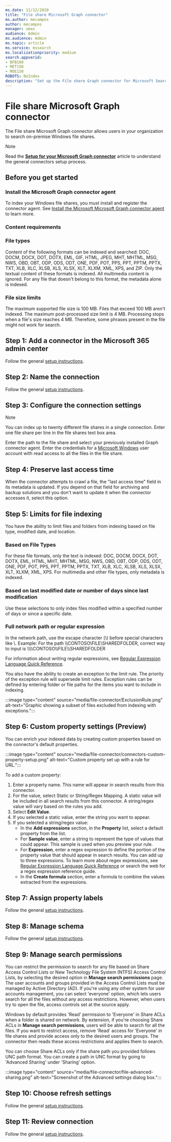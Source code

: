 ```yaml
---
ms.date: 11/12/2020
title: "File share Microsoft Graph connector"
ms.author: mecampos
author: mecampos
manager: umas
audience: Admin
ms.audience: Admin
ms.topic: article
ms.service: mssearch
ms.localizationpriority: medium
search.appverid:
- BFB160
- MET150
- MOE150
ROBOTS: NoIndex
description: "Set up the File share Graph connector for Microsoft Search"
---
```

<!---Previous ms.author: rusamai --->

# File share Microsoft Graph connector

The File share Microsoft Graph connector allows users in your organization to search on-premise Windows file shares.

> [!NOTE]
> Read the [**Setup for your Microsoft Graph connector**](configure-connector.md) article to understand the general connectors setup process.

## Before you get started

### Install the Microsoft Graph connector agent

To index your Windows file shares, you must install and register the connector agent. See [Install the Microsoft Microsoft Graph connector agent](graph-connector-agent.md) to learn more.  

### Content requirements

### File types

Content of the following formats can be indexed and searched: DOC, DOCM, DOCX, DOT, DOTX, EML, GIF, HTML, JPEG, MHT, MHTML, MSG, NWS, OBD, OBT, ODP, ODS, ODT, ONE, PDF, POT, PPS, PPT, PPTM, PPTX, TXT, XLB, XLC, XLSB, XLS, XLSX, XLT, XLXM, XML, XPS, and ZIP. Only the textual content of these formats is indexed. All multimedia content is ignored. For any file that doesn't belong to this format, the metadata alone is indexed.

### File size limits

The maximum supported file size is 100 MB. Files that exceed 100 MB aren't indexed. The maximum post-processed size limit is 4 MB. Processing stops when a file's size reaches 4 MB. Therefore, some phrases present in the file might not work for search.

## Step 1: Add a connector in the Microsoft 365 admin center

Follow the general [setup instructions](./configure-connector.md).
<!---If the above phrase does not apply, delete it and insert specific details for your data source that are different from general setup instructions.-->

## Step 2: Name the connection

Follow the general [setup instructions](./configure-connector.md).
<!---If the above phrase does not apply, delete it and insert specific details for your data source that are different from general setup instructions.-->

## Step 3: Configure the connection settings

> [!NOTE]
> You can index up to twenty different file shares in a single connection. Enter one file share per line in the file shares text box area.

Enter the path to the file share and select your previously installed Graph connector agent. Enter the credentials for a [Microsoft Windows](https://microsoft.com/windows) user account with read access to all the files in the file share.

## Step 4: Preserve last access time

When the connector attempts to crawl a file, the "last access time" field in its metadata is updated. If you depend on that field for archiving and backup solutions and you don't want to update it when the connector accesses it, select this option.

## Step 5: Limits for file indexing

You have the ability to limit files and folders from indexing based on file type, modified date, and location.

### Based on File Types

For these file formats, only the text is indexed: DOC, DOCM, DOCX, DOT, DOTX, EML, HTML, MHT, MHTML, MSG, NWS, OBD, OBT, ODP, ODS, ODT, ONE, PDF, POT, PPS, PPT, PPTM, PPTX, TXT, XLB, XLC, XLSB, XLS, XLSX, XLT, XLXM, XML, XPS. For multimedia and other file types, only metadata is indexed.

### Based on last modified date or number of days since last modification

Use these selections to only index files modified within a specified number of days or since a specific date.

### Full network path or regular expression

In the network path, use the escape character (\\) before special characters like \\. Example: For the path \\\\CONTOSO\\FILE\\SHAREDFOLDER, correct way to input is  \\\\\\\\CONTOSO\\\\FILE\\\\SHAREDFOLDER

For information about writing regular expressions, see [Regular Expression Language Quick Reference](/dotnet/standard/base-types/regular-expression-language-quick-reference).

You also have the ability to create an exception to the limit rule. The priority of the exception rule will supersede limit rules. Exception rules can be defined by entering folder or file paths for the items you want to include in indexing.

:::image type="content" source="media/file-connector/ExclusionRule.png" alt-text="Graphic showing a subset of files excluded from indexing with exceptions.":::

## Step 6: Custom property settings (Preview)

You can enrich your indexed data by creating custom properties based on the connector's default properties.

:::image type="content" source="media/file-connector/connectors-custom-property-setup.png" alt-text="Custom property set up with a rule for URL.":::

To add a custom property:

  1. Enter a property name. This name will appear in search results from this connector.
  1. For the value, select Static or String/Regex Mapping. A static value will be included in all search results from this connector. A string/regex value will vary based on the rules you add.
  1. Select **Edit Value**.
  1. If you selected a static value, enter the string you want to appear.
  1. If you selected a string/regex value:
      * In the **Add expressions** section, in the **Property** list, select a default property from the list.
      * For **Sample value**, enter a string to represent the type of values that could appear. This sample is used when you preview your rule.
      * For **Expression**, enter a regex expression to define the portion of the property value that should appear in search results. You can add up to three expressions. To learn more about regex expressions, see [Regular Expression Language Quick Reference](/dotnet/standard/base-types/regular-expression-language-quick-reference) or search the web for a regex expression reference guide.
      * In the **Create formula** section, enter a formula to combine the values extracted from the expressions. 

## Step 7: Assign property labels

Follow the general [setup instructions](./configure-connector.md).
<!---If the above phrase does not apply, delete it and insert specific details for your data source that are different from general setup instructions.-->

## Step 8: Manage schema

Follow the general [setup instructions](./configure-connector.md).
<!---If the above phrase does not apply, delete it and insert specific details for your data source that are different from general setup instructions.-->

## Step 9: Manage search permissions

You can restrict the permission to search for any file based on Share Access Control Lists or New Technology File System (NTFS) Access Control Lists, by selecting the desired option in **Manage search permissions** page. The user accounts and groups provided in the Access Control Lists must be managed by Active Directory (AD). If you're using any other system for user accounts management, you can select 'everyone' option, which lets users search for all the files without any access restrictions. However, when users try to open the file, access controls set at the source apply.

Windows by default provides 'Read' permission to 'Everyone' in Share ACLs when a folder is shared on network. By extension, if you're choosing Share ACLs in **Manage search permissions**, users will be able to search for all the files. If you want to restrict access, remove 'Read' access for 'Everyone' in file shares and provide access only to the desired users and groups. The connector then reads these access restrictions and applies them to search.

You can choose Share ACLs only if the share path you provided follows UNC path format. You can create a path in UNC format by going to 'Advanced Sharing' under 'Sharing' option.

:::image type="content" source="media/file-connector/file-advanced-sharing.png" alt-text="Screenshot of the Advanced settings dialog box.":::

## Step 10: Choose refresh settings

Follow the general [setup instructions](./configure-connector.md).
<!---If the above phrase does not apply, delete it and insert specific details for your data source that are different from general setup instructions.-->

## Step 11: Review connection

Follow the general [setup instructions](./configure-connector.md).
<!---If the above phrase does not apply, delete it and insert specific details for your data source that are different from general setup 
instructions.-->

<!---## Troubleshooting-->
<!---Insert troubleshooting recommendations for this data source-->

<!---## Limitations-->
<!---Insert limitations for this data source-->

